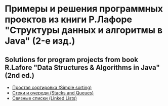 # Примеры и решения программных проектов из книги Р.Лафоре "Структуры данных и алгоритмы в Java" (2-е изд.)
## Solutions for program projects from book R.Lafore "Data Structures & Algorithms in Java" (2nd ed.)

- [Простая сортировка (Simple sorting)](./src/SimpleSorting)
- [Стеки и очереди (Stacks and Queues)](./src/StacksAndQueues)
- [Связные списки (Linked Lists)](./src/LinkedLists)

